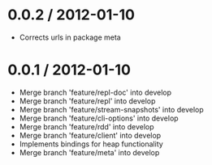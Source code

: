 
0.0.2 / 2012-01-10
==================

  * Corrects urls in package meta

0.0.1 / 2012-01-10
==================

  * Merge branch 'feature/repl-doc' into develop
  * Merge branch 'feature/repl' into develop
  * Merge branch 'feature/stream-snapshots' into develop
  * Merge branch 'feature/cli-options' into develop
  * Merge branch 'feature/rdd' into develop
  * Merge branch 'feature/client' into develop
  * Implements bindings for heap functionality
  * Merge branch 'feature/meta' into develop
